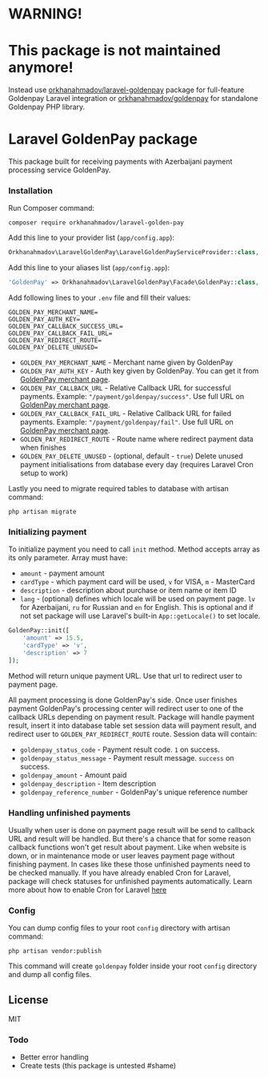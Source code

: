 # WARNING!
# This package is not maintained anymore!

Instead use [orkhanahmadov/laravel-goldenpay](https://github.com/orkhanahmadov/laravel-goldenpay) package for full-feature Goldenpay Laravel integration or [orkhanahmadov/goldenpay](https://github.com/orkhanahmadov/goldenpay) for standalone Goldenpay PHP library.

# Laravel GoldenPay package

This package built for receiving payments with Azerbaijani payment processing service GoldenPay.

### Installation

Run Composer command:

```composer
composer require orkhanahmadov/laravel-golden-pay
```

Add this line to your provider list (`app/config.app`):

```php
Orkhanahmadov\LaravelGoldenPay\LaravelGoldenPayServiceProvider::class,
```

Add this line to your aliases list (`app/config.app`):

```php
'GoldenPay' => Orkhanahmadov\LaravelGoldenPay\Facade\GoldenPay::class,
```

Add following lines to your `.env` file and fill their values:
```
GOLDEN_PAY_MERCHANT_NAME=
GOLDEN_PAY_AUTH_KEY=
GOLDEN_PAY_CALLBACK_SUCCESS_URL=
GOLDEN_PAY_CALLBACK_FAIL_URL=
GOLDEN_PAY_REDIRECT_ROUTE=
GOLDEN_PAY_DELETE_UNUSED=
```
  - `GOLDEN_PAY_MERCHANT_NAME` - Merchant name given by GoldenPay
  - `GOLDEN_PAY_AUTH_KEY` - Auth key given by GoldenPay. You can get it from [GoldenPay merchant page](https://rest.goldenpay.az/merchant/).
  - `GOLDEN_PAY_CALLBACK_URL` - Relative Callback URL for successful payments. Example: `"/payment/goldenpay/success"`. Use full URL on [GoldenPay merchant page](https://rest.goldenpay.az/merchant/).
  - `GOLDEN_PAY_CALLBACK_FAIL_URL` - Relative Callback URL for failed payments. Example: `"/payment/goldenpay/fail"`. Use full URL on [GoldenPay merchant page](https://rest.goldenpay.az/merchant/).
  - `GOLDEN_PAY_REDIRECT_ROUTE` - Route name where redirect payment data when finishes
  - `GOLDEN_PAY_DELETE_UNUSED` - (optional, default - `true`) Delete unused payment initialisations from database every day (requires Laravel Cron setup to work)
  

Lastly you need to migrate required tables to database with artisan command:
```
php artisan migrate
```

### Initializing payment
To initialize payment you need to call `init` method. Method accepts array as its only parameter.
Array must have:
  - `amount` - payment amount
  - `cardType` - which payment card will be used, `v` for VISA, `m` - MasterCard
  - `description` - description about purchase or item name or item ID
  - `lang` - (optional) defines which locale will be used on payment page. `lv` for Azerbaijani, `ru` for Russian and `en` for English. This is optional and if not set package will use Laravel's built-in `App::getLocale()` to set locale.
```php
GoldenPay::init([
    'amount' => 15.5,
    'cardType' => 'v',
    'description' => 7
]);
```
Method will return unique payment URL. Use that url to redirect user to payment page.

All payment processing is done GoldenPay's side. Once user finishes payment GoldenPay's processing center will redirect user to one of the callback URLs depending on payment result.
Package will handle payment result, insert it into database table set session data will payment result, and redirect user to `GOLDEN_PAY_REDIRECT_ROUTE` route.
Session data will contain:
  - `goldenpay_status_code` - Payment result code. `1` on success.
  - `goldenpay_status_message` - Payment result message. `success` on success.
  - `goldenpay_amount` - Amount paid
  - `goldenpay_description` - Item description
  - `goldenpay_reference_number` - GoldenPay's unique reference number


### Handling unfinished payments
Usually when user is done on payment page result will be send to callback URL and result will be handled.
But there's a chance that for some reason callback functions won't get result about payment. 
Like when website is down, or in maintenance mode or user leaves payment page without finishing payment.
In cases like these those unfinished payments need to be checked manually.
If you have already enabled Cron for Laravel, package will check statuses for unfinished payments automatically.
Learn more about how to enable Cron for Laravel [here](https://laravel.com/docs/5.4/scheduling#introduction)


### Config
You can dump config files to your root `config` directory with artisan command:
```
php artisan vendor:publish
```
This command will create `goldenpay` folder inside your root `config` directory and dump all config files.

License
---
MIT

### Todo
 - Better error handling
 - Create tests (this package is untested #shame)
